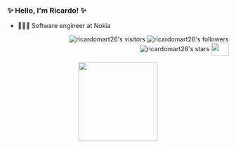 ### ✨ Hello, I'm Ricardo! ✨

- 👩🏻‍🎓 Software engineer at Nokia 

<p align="right">
  <img alt="ricardomart26's visitors" src="https://komarev.com/ghpvc/?username=ricardomart26&color=8c36db&style=flat&label=visitors" />
  <img alt="ricardomart26's followers" src="https://img.shields.io/github/followers/ricardomart26?color=blueviolet" />
  <img alt="ricardomart26's stars" src="https://img.shields.io/github/stars/ricardomart26?color=ricardomart26lueviolet" />
 <img align="center" height="30" width="40" src="https://cdn.jsdelivr.net/gh/devicons/devicon/icons/c/c-original.svg" />
 
 <div align="center">
  <a href="https://github.com/ricardomart26">
  <img height="180em" src="https://github-readme-stats.vercel.app/api?username=ricardomart26&show_icons=true&theme=vision-friendly-dark&include_all_commits=true&count_private=true"/>
</div>
<div style="display: inline_block"><br>
</div>
